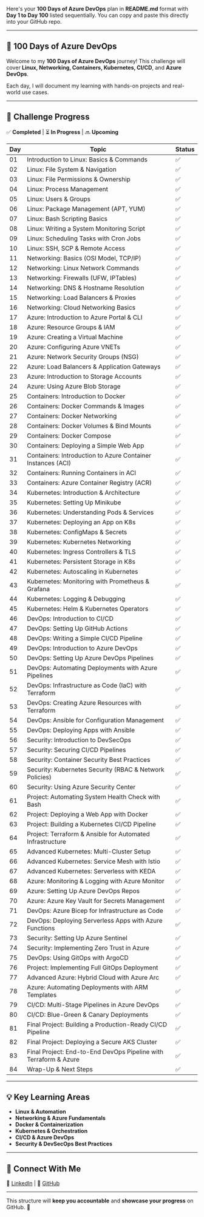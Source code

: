 Here's your **100 Days of Azure DevOps** plan in **README.md** format with **Day 1 to Day 100** listed sequentially. You can copy and paste this directly into your GitHub repo.  

---

## **🚀 100 Days of Azure DevOps**  

Welcome to my **100 Days of Azure DevOps** journey! This challenge will cover **Linux, Networking, Containers, Kubernetes, CI/CD**, and **Azure DevOps**.  

Each day, I will document my learning with hands-on projects and real-world use cases.  

---

## **📅 Challenge Progress**  

✅ **Completed** | ⏳ **In Progress** | 🔜 **Upcoming**  

| Day | Topic | Status |
|----|-------|--------|
| 01  | Introduction to Linux: Basics & Commands | ✅ |
| 02  | Linux: File System & Navigation | ✅ |
| 03  | Linux: File Permissions & Ownership | ✅ |
| 04  | Linux: Process Management | ✅ |
| 05  | Linux: Users & Groups | ✅ |
| 06  | Linux: Package Management (APT, YUM) | ✅ |
| 07  | Linux: Bash Scripting Basics | ✅ |
| 08  | Linux: Writing a System Monitoring Script | ✅ |
| 09  | Linux: Scheduling Tasks with Cron Jobs | ✅ |
| 10  | Linux: SSH, SCP & Remote Access | ✅ |
| 11  | Networking: Basics (OSI Model, TCP/IP) | ✅ |
| 12  | Networking: Linux Network Commands | ✅ |
| 13  | Networking: Firewalls (UFW, IPTables) | ✅ |
| 14  | Networking: DNS & Hostname Resolution | ✅ |
| 15  | Networking: Load Balancers & Proxies | ✅ |
| 16  | Networking: Cloud Networking Basics | ✅ |
| 17  | Azure: Introduction to Azure Portal & CLI | ✅ |
| 18  | Azure: Resource Groups & IAM | ✅ |
| 19  | Azure: Creating a Virtual Machine | ✅ |
| 20  | Azure: Configuring Azure VNETs | ✅ |
| 21  | Azure: Network Security Groups (NSG) | ✅ |
| 22  | Azure: Load Balancers & Application Gateways | ✅ |
| 23  | Azure: Introduction to Storage Accounts | ✅ |
| 24  | Azure: Using Azure Blob Storage | ✅ |
| 25  | Containers: Introduction to Docker | ✅ |
| 26  | Containers: Docker Commands & Images | ✅ |
| 27  | Containers: Docker Networking | ✅ |
| 28  | Containers: Docker Volumes & Bind Mounts | ✅ |
| 29  | Containers: Docker Compose | ✅ |
| 30  | Containers: Deploying a Simple Web App | ✅ |
| 31  | Containers: Introduction to Azure Container Instances (ACI) | ✅ |
| 32  | Containers: Running Containers in ACI | ✅ |
| 33  | Containers: Azure Container Registry (ACR) | ✅ |
| 34  | Kubernetes: Introduction & Architecture | ✅ |
| 35  | Kubernetes: Setting Up Minikube | ✅ |
| 36  | Kubernetes: Understanding Pods & Services | ✅ |
| 37  | Kubernetes: Deploying an App on K8s | ✅ |
| 38  | Kubernetes: ConfigMaps & Secrets | ✅ |
| 39  | Kubernetes: Kubernetes Networking | ✅ |
| 40  | Kubernetes: Ingress Controllers & TLS | ✅ |
| 41  | Kubernetes: Persistent Storage in K8s | ✅ |
| 42  | Kubernetes: Autoscaling in Kubernetes | ✅ |
| 43  | Kubernetes: Monitoring with Prometheus & Grafana | ✅ |
| 44  | Kubernetes: Logging & Debugging | ✅ |
| 45  | Kubernetes: Helm & Kubernetes Operators | ✅ |
| 46  | DevOps: Introduction to CI/CD | ✅ |
| 47  | DevOps: Setting Up GitHub Actions | ✅ |
| 48  | DevOps: Writing a Simple CI/CD Pipeline | ✅ |
| 49  | DevOps: Introduction to Azure DevOps | ✅ |
| 50  | DevOps: Setting Up Azure DevOps Pipelines | ✅ |
| 51  | DevOps: Automating Deployments with Azure Pipelines | ✅ |
| 52  | DevOps: Infrastructure as Code (IaC) with Terraform | ✅ |
| 53  | DevOps: Creating Azure Resources with Terraform | ✅ |
| 54  | DevOps: Ansible for Configuration Management | ✅ |
| 55  | DevOps: Deploying Apps with Ansible | ✅ |
| 56  | Security: Introduction to DevSecOps | ✅ |
| 57  | Security: Securing CI/CD Pipelines | ✅ |
| 58  | Security: Container Security Best Practices | ✅ |
| 59  | Security: Kubernetes Security (RBAC & Network Policies) | ✅ |
| 60  | Security: Using Azure Security Center | ✅ |
| 61  | Project: Automating System Health Check with Bash | ✅ |
| 62  | Project: Deploying a Web App with Docker | ✅ |
| 63  | Project: Building a Kubernetes CI/CD Pipeline | ✅ |
| 64  | Project: Terraform & Ansible for Automated Infrastructure | ✅ |
| 65  | Advanced Kubernetes: Multi-Cluster Setup | ✅ |
| 66  | Advanced Kubernetes: Service Mesh with Istio | ✅ |
| 67  | Advanced Kubernetes: Serverless with KEDA | ✅ |
| 68  | Azure: Monitoring & Logging with Azure Monitor | ✅ |
| 69  | Azure: Setting Up Azure DevOps Repos | ✅ |
| 70  | Azure: Azure Key Vault for Secrets Management | ✅ |
| 71  | DevOps: Azure Bicep for Infrastructure as Code | ✅ |
| 72  | DevOps: Deploying Serverless Apps with Azure Functions | ✅ |
| 73  | Security: Setting Up Azure Sentinel | ✅ |
| 74  | Security: Implementing Zero Trust in Azure | ✅ |
| 75  | DevOps: Using GitOps with ArgoCD | ✅ |
| 76  | Project: Implementing Full GitOps Deployment | ✅ |
| 77  | Advanced Azure: Hybrid Cloud with Azure Arc | ✅ |
| 78  | Azure: Automating Deployments with ARM Templates | ✅ |
| 79  | CI/CD: Multi-Stage Pipelines in Azure DevOps | ✅ |
| 80  | CI/CD: Blue-Green & Canary Deployments | ✅ |
| 81  | Final Project: Building a Production-Ready CI/CD Pipeline | ✅ |
| 82  | Final Project: Deploying a Secure AKS Cluster | ✅ |
| 83  | Final Project: End-to-End DevOps Pipeline with Terraform & Azure | ✅ |
| 84  | Wrap-Up & Next Steps | ✅ |

---

## **💡 Key Learning Areas**  
- **Linux & Automation**  
- **Networking & Azure Fundamentals**  
- **Docker & Containerization**  
- **Kubernetes & Orchestration**  
- **CI/CD & Azure DevOps**  
- **Security & DevSecOps Best Practices**  

---

## **🚀 Connect With Me**  
📌 [LinkedIn](https://www.linkedin.com/in/yourprofile) | 📌 [GitHub](https://github.com/yourusername)  

---

This structure will **keep you accountable** and **showcase your progress** on GitHub. 🚀

